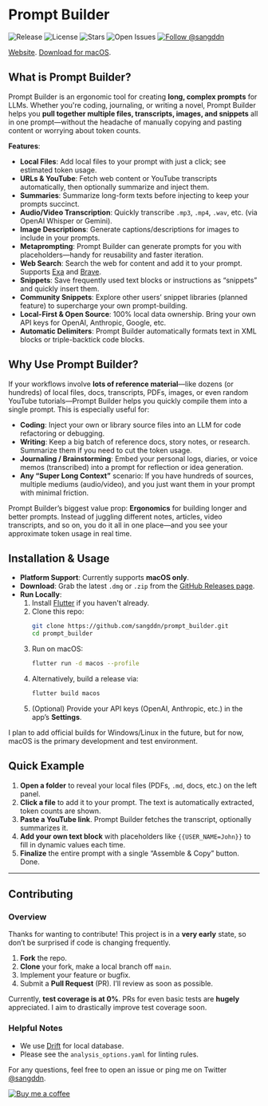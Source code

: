 # Prompt Builder

![Release](https://img.shields.io/badge/release-prompt_builder%20v0.0.2-green)
![License](https://img.shields.io/badge/license-MIT-blue)
![Stars](https://img.shields.io/github/stars/sangddn/prompt_builder?style=social)
![Open Issues](https://img.shields.io/github/issues/sangddn/prompt_builder)
[![Follow @sangddn](https://img.shields.io/twitter/follow/sangddn?style=social)](https://twitter.com/sangddn)

[Website](https://promptbuilder.site). [Download for macOS](https://github.com/sangddn/prompt_builder/releases/download/v0.0.2/prompt-builder-macos-universal-v0.0.2+2.zip).

## What is Prompt Builder?

Prompt Builder is an ergonomic tool for creating **long, complex prompts** for LLMs. Whether you're coding, journaling, or writing a novel, Prompt Builder helps you **pull together multiple files, transcripts, images, and snippets** all in one prompt—without the headache of manually copying and pasting content or worrying about token counts.

**Features**:
- **Local Files**: Add local files to your prompt with just a click; see estimated token usage.
- **URLs & YouTube**: Fetch web content or YouTube transcripts automatically, then optionally summarize and inject them.
- **Summaries**: Summarize long-form texts before injecting to keep your prompts succinct.
- **Audio/Video Transcription**: Quickly transcribe `.mp3`, `.mp4`, `.wav`, etc. (via OpenAI Whisper or Gemini).
- **Image Descriptions**: Generate captions/descriptions for images to include in your prompts.
- **Metaprompting**: Prompt Builder can generate prompts for you with placeholders—handy for reusability and faster iteration.
- **Web Search**: Search the web for content and add it to your prompt. Supports [Exa](https://exa.ai) and [Brave](https://api.search.brave.com).
- **Snippets**: Save frequently used text blocks or instructions as “snippets” and quickly insert them.
- **Community Snippets**: Explore other users’ snippet libraries (planned feature) to supercharge your own prompt-building.
- **Local-First & Open Source**: 100% local data ownership. Bring your own API keys for OpenAI, Anthropic, Google, etc.
- **Automatic Delimiters**: Prompt Builder automatically formats text in XML blocks or triple-backtick code blocks.

## Why Use Prompt Builder?
If your workflows involve **lots of reference material**—like dozens (or hundreds) of local files, docs, transcripts, PDFs, images, or even random YouTube tutorials—Prompt Builder helps you quickly compile them into a single prompt. This is especially useful for:

- **Coding**: Inject your own or library source files into an LLM for code refactoring or debugging.
- **Writing**: Keep a big batch of reference docs, story notes, or research. Summarize them if you need to cut the token usage.
- **Journaling / Brainstorming**: Embed your personal logs, diaries, or voice memos (transcribed) into a prompt for reflection or idea generation.
- **Any “Super Long Context”** scenario: If you have hundreds of sources, multiple mediums (audio/video), and you just want them in your prompt with minimal friction.

Prompt Builder’s biggest value prop: **Ergonomics** for building longer and better prompts. Instead of juggling different notes, articles, video transcripts, and so on, you do it all in one place—and you see your approximate token usage in real time.

## Installation & Usage

- **Platform Support**: Currently supports **macOS only**.
- **Download**: Grab the latest `.dmg` or `.zip` from the [GitHub Releases page](https://github.com/sangddn/prompt_builder/releases).  
- **Run Locally**:
  1. Install [Flutter](https://docs.flutter.dev/get-started/install) if you haven't already.
  2. Clone this repo:  
     ```bash
     git clone https://github.com/sangddn/prompt_builder.git
     cd prompt_builder
     ```
  3. Run on macOS:  
     ```bash
     flutter run -d macos --profile
     ```
  4. Alternatively, build a release via:  
     ```bash
     flutter build macos
     ```
  5. (Optional) Provide your API keys (OpenAI, Anthropic, etc.) in the app’s **Settings**.

I plan to add official builds for Windows/Linux in the future, but for now, macOS is the primary development and test environment.

## Quick Example

1. **Open a folder** to reveal your local files (PDFs, `.md`, docs, etc.) on the left panel.  
2. **Click a file** to add it to your prompt. The text is automatically extracted, token counts are shown.  
3. **Paste a YouTube link**. Prompt Builder fetches the transcript, optionally summarizes it.  
4. **Add your own text block** with placeholders like `{{USER_NAME=John}}` to fill in dynamic values each time.  
5. **Finalize** the entire prompt with a single “Assemble & Copy” button. Done.

---

## Contributing

### Overview

Thanks for wanting to contribute! This project is in a **very early** state, so don’t be surprised if code is changing frequently.

1. **Fork** the repo.  
2. **Clone** your fork, make a local branch off `main`.  
3. Implement your feature or bugfix.  
4. Submit a **Pull Request** (PR). I’ll review as soon as possible.  

Currently, **test coverage is at 0%**. PRs for even basic tests are **hugely** appreciated. I aim to drastically improve test coverage soon.

### Helpful Notes

- We use [Drift](https://drift.simonbinder.eu/) for local database.  
- Please see the `analysis_options.yaml` for linting rules.

For any questions, feel free to open an issue or ping me on Twitter [@sangddn](https://twitter.com/sangddn).

[![Buy me a coffee](https://img.buymeacoffee.com/button-api/?text=Buy+me+a+coffee&emoji=&slug=sangd&button_colour=FFDD00&font_colour=000000&font_family=Poppins&outline_colour=000000&coffee_colour=ffffff)](https://www.buymeacoffee.com/sangd)
